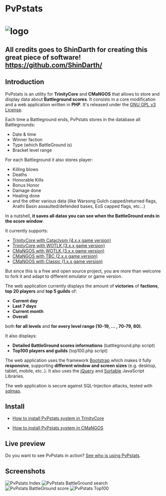 PvPstats
========
# ![logo](https://raw.githubusercontent.com/ShinDarth/PvPstats/master/logo/PvPstats.png)

## All credits goes to ShinDarth for creating this great piece of software! https://github.com/ShinDarth/

## Introduction

PvPstats is an utility for **TrinityCore** and **CMaNGOS** that allows to store and display data about **Battleground scores**. It consists in a core modification and a web application written in **PHP**. It's released under the [GNU GPL v3 License](https://github.com/ShinDarth/PvPstats/blob/master/LICENSE).

Each time a Battleground ends, PvPstats stores in the database all Battlegrounds:

- Date & time
- Winner faction
- Type (which BattleGround is)
- Bracket level range

For each Battleground it also stores player:

- Killing blows
- Deaths
- Honorable Kills
- Bonus Honor
- Damage done
- Healing done
- and the other various data (like Warsong Gulch capped/returned flags, Arathi Basin assaulted/defended bases, EoS capped flags, etc...)

In a nutshell, **it saves all datas you can see when the BattleGround ends in the score window**.


It currently supports:

- [TrinityCore with Cataclysm (4.x.x game version)](https://github.com/TrinityCore/TrinityCore/tree/4.3.4)
- [TrinityCore with WOTLK (3.x.x game version)](https://github.com/TrinityCore/TrinityCore)
- [CMaNGOS with WOTLK (3.x.x game version)](https://github.com/CMaNGOS/mangos-wotlk)
- [CMaNGOS with TBC     (2.x.x game version)](https://github.com/CMaNGOS/mangos-tbc)
- [CMaNGOS with Classic   (1.x.x game version)](https://github.com/CMaNGOS/mangos-classic)

But since this is a free and open source project, you are more than welcome to fork it and adapt to different emulator or game version.

The web application currently displays the amount of **victories** of **factions**, **top 20 players** and **top 5 guilds** of:

- **Current day**
- **Last 7 days**
- **Current month**
- **Overall**

both **for all levels** and **for every level range (10-19, ... , 70-79, 80)**.

It also displays:

- **Detailed BattleGround scores informations** (battleground.php script)
- **Top100 players and guilds** (top100.php script)

The web application uses the framework [Bootstrap](https://github.com/twbs/bootstrap) which makes it fully **responsive**, supporting **different window and screen sizes** (e.g. desktop, tablet, mobile, etc..). It also uses the [jQuery](https://github.com/jquery/jquery) and [Sortable](https://github.com/HubSpot/sortable) JavaScript Libraries.

The web application is secure against SQL-Injection attacks, tested with [sqlmap](https://github.com/sqlmapproject/sqlmap).

## Install

- [How to install PvPstats system in TrinityCore](https://github.com/ShinDarth/PvPstats/blob/master/docs/INSTALL-TrinityCore.md)

- [How to install PvPstats system in CMaNGOS](https://github.com/ShinDarth/PvPstats/blob/master/docs/INSTALL-CMaNGOS.md)

## Live preview

Do you want to see PvPstats in action? [See who is using PvPstats](http://shinworld.altervista.org/PvPstats/).

## Screenshots

![PvPstats Index](http://shinworld.altervista.org/PvPstats/img/index.png "PvPstats Index")
![PvPstats BattleGround search](http://shinworld.altervista.org/PvPstats/img/battleground1.png "PvPstats BattleGround search")
![PvPstats BattleGround score](http://shinworld.altervista.org/PvPstats/img/battleground2.png "PvPstats BattleGround score")
![PvPstats Top100](http://shinworld.altervista.org/PvPstats/img/top100.png "PvPstats Top100")
